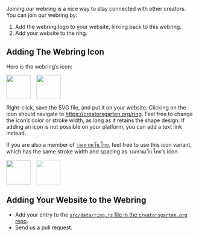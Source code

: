 Joining our webring is a nice way to stay connected with other creators. You can join our webring by:

1. Add the webring logo to your website, linking back to this webring.
2. Add your website to the ring.

## Adding The Webring Icon

Here is the webring’s icon:

<div style="display: flex; gap: 1rem">
<img src="/images/ring.svg" width="64" height="64" />
<img src="/images/ring-solid.svg" width="64" height="64" />
</div>

Right-click, save the SVG file, and put it on your website. Clicking on the icon should navigate to <https://creatorsgarten.org/ring>. Feel free to change the icon’s color or stroke width, as long as it retains the shape design. If adding an icon is not possible on your platform, you can add a text link instead.

If you are also a member of [วงแหวนเว็บ.ไทย](https://webring.wonderful.software/), feel free to use this icon variant, which has the same stroke width and spacing as วงแหวนเว็บ.ไทย’s icon.

<div style="display: flex; gap: 1rem">
<img src="/images/ring-thin.svg" width="64" height="64" />
<img src="https://webring.wonderful.software/webring.black.svg" width="64" height="64" style="opacity: 0.5" />
</div>

## Adding Your Website to the Webring

- Add your entry to the [`src/data/ring.js` file in the `creatorsgarten.org` repo](https://github.com/creatorsgarten/creatorsgarten.org/blob/main/src/data/ring.js).
- Send us a pull request.
